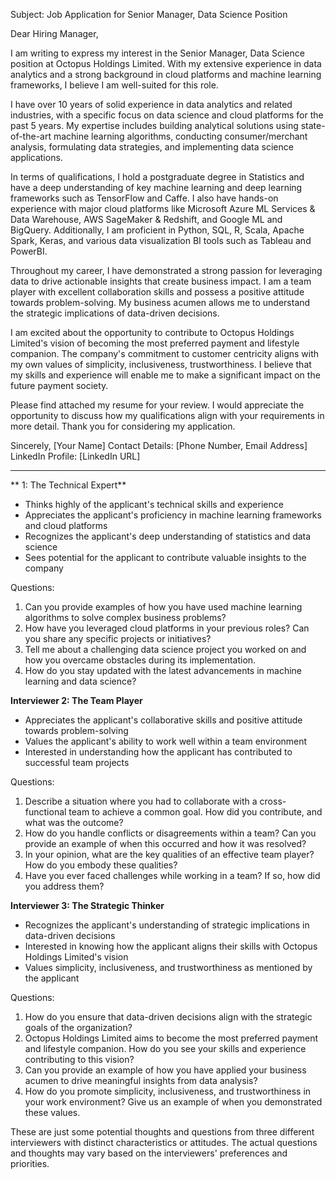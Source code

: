 Subject: Job Application for Senior Manager, Data Science Position

Dear Hiring Manager,

I am writing to express my interest in the Senior Manager, Data Science position at Octopus Holdings Limited. With my extensive experience in data analytics and a strong background in cloud platforms and machine learning frameworks, I believe I am well-suited for this role.

I have over 10 years of solid experience in data analytics and related industries, with a specific focus on data science and cloud platforms for the past 5 years. My expertise includes building analytical solutions using state-of-the-art machine learning algorithms, conducting consumer/merchant analysis, formulating data strategies, and implementing data science applications.

In terms of qualifications, I hold a postgraduate degree in Statistics and have a deep understanding of key machine learning and deep learning frameworks such as TensorFlow and Caffe. I also have hands-on experience with major cloud platforms like Microsoft Azure ML Services & Data Warehouse, AWS SageMaker & Redshift, and Google ML and BigQuery. Additionally, I am proficient in Python, SQL, R, Scala, Apache Spark, Keras, and various data visualization BI tools such as Tableau and PowerBI.

Throughout my career, I have demonstrated a strong passion for leveraging data to drive actionable insights that create business impact. I am a team player with excellent collaboration skills and possess a positive attitude towards problem-solving. My business acumen allows me to understand the strategic implications of data-driven decisions.

I am excited about the opportunity to contribute to Octopus Holdings Limited's vision of becoming the most preferred payment and lifestyle companion. The company's commitment to customer centricity aligns with my own values of simplicity, inclusiveness, trustworthiness. I believe that my skills and experience will enable me to make a significant impact on the future payment society.

Please find attached my resume for your review. I would appreciate the opportunity to discuss how my qualifications align with your requirements in more detail. Thank you for considering my application.

Sincerely,
[Your Name]
Contact Details: [Phone Number, Email Address]
LinkedIn Profile: [LinkedIn URL]

---

** 1: The Technical Expert**

- Thinks highly of the applicant's technical skills and experience
- Appreciates the applicant's proficiency in machine learning frameworks and cloud platforms
- Recognizes the applicant's deep understanding of statistics and data science
- Sees potential for the applicant to contribute valuable insights to the company

Questions:
1. Can you provide examples of how you have used machine learning algorithms to solve complex business problems?
2. How have you leveraged cloud platforms in your previous roles? Can you share any specific projects or initiatives?
3. Tell me about a challenging data science project you worked on and how you overcame obstacles during its implementation.
4. How do you stay updated with the latest advancements in machine learning and data science?

**Interviewer 2: The Team Player**

- Appreciates the applicant's collaborative skills and positive attitude towards problem-solving
- Values the applicant's ability to work well within a team environment
- Interested in understanding how the applicant has contributed to successful team projects

Questions:
1. Describe a situation where you had to collaborate with a cross-functional team to achieve a common goal. How did you contribute, and what was the outcome?
2. How do you handle conflicts or disagreements within a team? Can you provide an example of when this occurred and how it was resolved?
3. In your opinion, what are the key qualities of an effective team player? How do you embody these qualities?
4. Have you ever faced challenges while working in a team? If so, how did you address them?

**Interviewer 3: The Strategic Thinker**

- Recognizes the applicant's understanding of strategic implications in data-driven decisions
- Interested in knowing how the applicant aligns their skills with Octopus Holdings Limited's vision
- Values simplicity, inclusiveness, and trustworthiness as mentioned by the applicant

Questions:
1. How do you ensure that data-driven decisions align with the strategic goals of the organization?
2. Octopus Holdings Limited aims to become the most preferred payment and lifestyle companion. How do you see your skills and experience contributing to this vision?
3. Can you provide an example of how you have applied your business acumen to drive meaningful insights from data analysis?
4. How do you promote simplicity, inclusiveness, and trustworthiness in your work environment? Give us an example of when you demonstrated these values.

These are just some potential thoughts and questions from three different interviewers with distinct characteristics or attitudes. The actual questions and thoughts may vary based on the interviewers' preferences and priorities.
